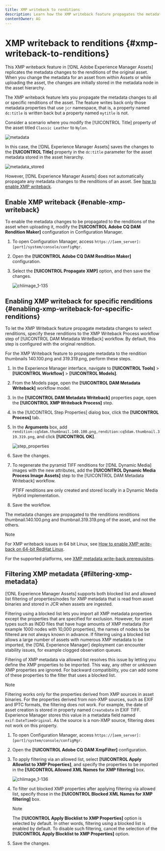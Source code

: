 ```yaml
---
title: XMP writeback to renditions
description: Learn how the XMP writeback feature propagates the metadata changes for an asset to all or specific renditions of the asset.
contentOwner: AG
---
```


# XMP writeback to renditions {#xmp-writeback-to-renditions}

This XMP writeback feature in [!DNL Adobe Experience Manager Assets] replicates the metadata changes to the renditions of the original asset. When you change the metadata for an asset from within Assets or while uploading the asset, the changes are initially stored in the metadata node in the asset hierarchy. 

The XMP writeback feature lets you propagate the metadata changes to all or specific renditions of the asset. The feature writes back only those metadata properties that use `jcr` namespace, that is, a property named `dc:title` is written back but a property named `mytitle` is not.

Consider a scenario where you modify the [!UICONTROL Title] property of the asset titled `Classic Leather` to `Nylon`.

![metadata](assets/metadata.png)

In this case, the [!DNL Experience Manager Assets] saves the changes to the **[!UICONTROL Title]** property in the `dc:title` parameter for the asset metadata stored in the asset hierarchy.

![metadata_stored](assets/metadata_stored.png)

However, [!DNL Experience Manager Assets] does not automatically propagate any metadata changes to the renditions of an asset. See [how to enable XMP writeback](#enable-xmp-writeback).

## Enable XMP writeback {#enable-xmp-writeback}

To enable the metadata changes to be propagated to the renditions of the asset when uploading it, modify the **[!UICONTROL Adobe CQ DAM Rendition Maker]** configuration in Configuration Manager.

1. To open Configuration Manager, access `https://[aem_server]:[port]/system/console/configMgr`.
1. Open the **[!UICONTROL Adobe CQ DAM Rendition Maker]** configuration.
1. Select the **[!UICONTROL Propagate XMP]** option, and then save the changes.

   ![chlimage_1-135](assets/chlimage_1-346.png)

## Enabling XMP writeback for specific renditions {#enabling-xmp-writeback-for-specific-renditions}

To let the XMP Writeback feature propagate metadata changes to select renditions, specify these renditions to the XMP Writeback Process workflow step of [!UICONTROL DAM Metadata WriteBack] workflow. By default, this step is configured with the original rendition.

For the XMP Writeback feature to propagate metadata to the rendition thumbnails 140.100.png and 319.319.png, perform these steps.

1. In the Experience Manager interface, navigate to **[!UICONTROL Tools]** > **[!UICONTROL Workflow]** > **[!UICONTROL Models]**.
1. From the Models page, open the **[!UICONTROL DAM Metadata Writeback]** workflow model.
1. In the **[!UICONTROL DAM Metadata Writeback]** properties page, open the **[!UICONTROL XMP Writeback Process]** step.
1. In the [!UICONTROL Step Properties] dialog box, click the **[!UICONTROL Process]** tab.
1. In the **Arguments** box, add `rendition:cq5dam.thumbnail.140.100.png,rendition:cq5dam.thumbnail.319.319.png`, and click **[!UICONTROL OK]**.

   ![step_properties](assets/step_properties.png)

1. Save the changes.
1. To regenerate the pyramid TIFF renditions for [!DNL Dynamic Media] images with the new attributes, add the **[!UICONTROL Dynamic Media Process Image Assets]** step to the [!UICONTROL DAM Metadata Writeback] workflow.

   PTIFF renditions are only created and stored locally in a Dynamic Media Hybrid implementation.

1. Save the workflow.

The metadata changes are propagated to the renditions renditions thumbnail.140.100.png and thumbnail.319.319.png of the asset, and not the others.

>[!NOTE]
>
>For XMP writeback issues in 64 bit Linux, see [How to enable XMP write-back on 64-bit RedHat Linux](https://helpx.adobe.com/experience-manager/kb/enable-xmp-write-back-64-bit-redhat.html).
>
>For the supported platforms, see [XMP metadata write-back prerequisites](/help/sites-deploying/technical-requirements.md#requirements-for-aem-assets-xmp-metadata-write-back).

## Filtering XMP metadata {#filtering-xmp-metadata}

[!DNL Experience Manager Assets] supports both blocked list and allowed list filtering of properties/nodes for XMP metadata that is read from asset binaries and stored in JCR when assets are ingested.

Filtering using a blocked list lets you import all XMP metadata properties except the properties that are specified for exclusion. However, for asset types such as INDD files that have huge amounts of XMP metadata (for example 1000 nodes with 10,000 properties), the names of nodes to be filtered are not always known in advance. If filtering using a blocked list allows a large number of assets with numerous XMP metadata to be imported, the [!DNL Experience Manager] deployment can encounter stability issues, for example clogged observation queues.

Filtering of XMP metadata via allowed list resolves this issue by letting you define the XMP properties to be imported. This way, any other or unknown XMP properties are ignored. For backward compatibility, you can add some of these properties to the filter that uses a blocked list.

>[!NOTE]
>
>Filtering works only for the properties derived from XMP sources in asset binaries. For the properties derived from non-XMP sources, such as EXIF and IPTC formats, the filtering does not work. For example, the date of asset creation is stored in property named `CreateDate` in EXIF TIFF. Experience Manager stores this value in a metadata field named `exif:DateTimeOriginal`. As the source is a non-XMP source, filtering does not work on this property.

1. To open Configuration Manager, access `https://[aem_server]:[port]/system/console/configMgr`.
1. Open the **[!UICONTROL Adobe CQ DAM XmpFilter]** configuration.
1. To apply filtering via an allowed list, select **[!UICONTROL Apply Allowlist to XMP Properties]**, and specify the properties to be imported in the **[!UICONTROL Allowed XML Names for XMP filtering]** box.

   ![chlimage_1-136](assets/chlimage_1-347.png)

1. To filter out blocked XMP properties after applying filtering via allowed list, specify those in the **[!UICONTROL Blocked XML Names for XMP filtering]** box.

   >[!NOTE]
   >
   >The **[!UICONTROL Apply Blocklist to XMP Properties]** option is selected by default. In other words, filtering using a blocked list is enabled by default. To disable such filtering, cancel the selection of the **[!UICONTROL Apply Blocklist to XMP Properties]** option.

1. Save the changes.
